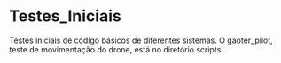 # Testes_Iniciais
Testes iniciais de código básicos de diferentes sistemas.
O gaoter_pilot, teste de movimentação do drone, está no diretório scripts.
